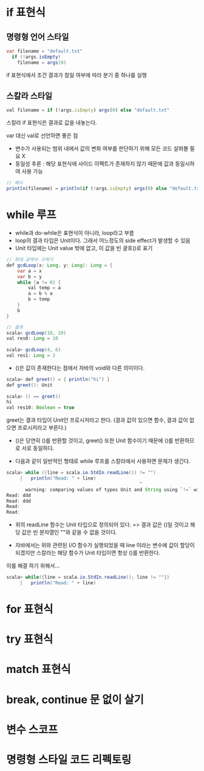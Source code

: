 # if 표현식
## 명령형 언어 스타일
```java
var filename = "default.txt"
  if (!args.isEmpty)
    filename = args(0)
```
if 표현식에서 조건 결과가 참일 여부에 따라 분기 중 하나를 실행
## 스칼라 스타일
```javascript
val filename = if (!args.isEmpty) args(0) else "default.txt"
```
스칼라 if 표현식은 결과로 값을 내놓는다.

var 대신 val로 선언하면 좋은 점
* 변수가 사용되는 범위 내에서 값의 변화 여부를 판단하기 위해 모든 코드 살펴볼 필요 X
* 동일성 추론 : 해당 표현식에 사이드 이펙트가 존재하지 않기 때문에 값과 동일시하여 사용 가능

```javascript
// 예시
println(filename) → println(if (!args.isEmpty) args(0) else "default.txt")
```
# while 루프
* while과 do-while은 표현식이 아니라, loop라고 부름
* loop의 결과 타입은 Unit이다. 그래서 어느정도의 side effect가 발생할 수 있음
* Unit 타입에는 Unit value 밖에 없고, 이 값을 빈 괄호()로 표기
```java
// 최대 공약수 구하기
def gcdLoop(x: Long, y: Long): Long = {
    var a = x
    var b = y
    while (a != 0) {
        val temp = a
        a = b % a
        b = temp
    }
    b
}

// 결과
scala> gcdLoop(10, 20)
val res0: Long = 10
 
scala> gcdLoop(4, 6)
val res1: Long = 2
```


* ()은 값이 존재한다는 점에서 자바의 void와 다른 의미이다.
```java
scala> def greet() = { println("hi") }
def greet(): Unit
 
scala> () == greet()
hi
val res10: Boolean = true
```
greet는 결과 타입이 Unit인 프로시저라고 한다. 
(결과 값이 있으면 함수, 결과 값이 없으면 프로시저라고 부른다.)

* ()은 당연히 ()를 반환할 것이고, greet() 또한 Unit 함수이기 때문에 ()를 반환하므로 서로 동일하다.

* 다음과 같이 일반적인 형태로 while 루프를 스칼라에서 사용하면 문제가 생긴다.

```java
scala> while ((line = scala.io.StdIn.readLine()) != "")
     |   println("Read: " + line)
                                                 ^
       warning: comparing values of types Unit and String using `!=` will always yield true
Read: ddd
Read: ddd
Read:
Read:
```

* 위의 readLine 함수는 Unit 타입으로 정의되어 있다.
=> 결과 값은 ()일 것이고 해당 값은 빈 문자열인 ""와 같을 수 없을 것이다.

* 자바에서는 위와 관련된 I/O 함수가 실행되었을 때 line 이라는 변수에 값이 할당이 되겠지만 스칼라는 해당 함수가 Unit 타입이면 항상 ()를 반환한다. 


이를 해결 하기 위해서...
``` java
scala> while({line = scala.io.StdIn.readLine(); line != ""})
     |   println("Read: " + line)
```
# for 표현식
# try 표현식
# match 표현식
# break, continue 문 없이 살기
# 변수 스코프
# 명령형 스타일 코드 리펙토링
